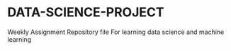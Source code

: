 # DATA-SCIENCE-PROJECT
Weekly Assignment Repository file For learning data science and machine learning
